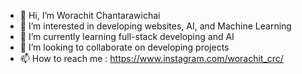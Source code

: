 - 👋 Hi, I’m Worachit Chantarawichai
- 👀 I’m interested in developing websites, AI, and Machine Learning
- 🌱 I’m currently learning full-stack developing and AI
- 💞️ I’m looking to collaborate on developing projects
- 📫 How to reach me : https://www.instagram.com/worachit_crc/


<!---
Toodmuk/Toodmuk is a ✨ special ✨ repository because its `README.md` (this file) appears on your GitHub profile.
You can click the Preview link to take a look at your changes.
--->
